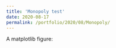 ```yaml
--- 
title: 'Monopoly test' 
date: 2020-08-17 
permalink: /portfolio/2020/08/Monopoly/ 
---
```

<script type="text/javascript">
          // set the pyodide files URL (packages.json, pyodide.asm.data etc)
          window.languagePluginUrl = 'https://pyodide-cdn2.iodide.io/v0.15.0/full/';
      </script>
<script src="https://pyodide-cdn2.iodide.io/v0.15.0/full/pyodide.js"></script>

<script type="text/javascript">
      languagePluginLoader.then(() => {
      pyodide.loadPackage(['urllib.request','json']).then(() => {
          pyodide.runPython(`
                import urllib.request, json 
                  with urllib.request.urlopen('http://ipinfo.io/json') as url:
                        data = json.loads(url.read().decode())
                        data['latitude'] = data['loc'].split(',')[0]
                        data['longitude']=data['loc'].split(',')[1]
                        print(data)
                `
                );

          document.getElementById("pyplotfigure").src=pyodide.globals.img_str

      });});

</script>


<div id="textfield">A matplotlib figure:</div>
<div id="pyplotdiv"><img id="pyplotfigure"/></div>
